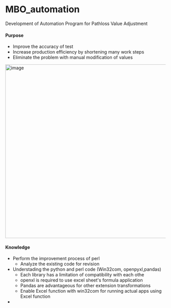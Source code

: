 # MBO_automation
Development of Automation Program for Pathloss Value Adjustment

#### Purpose
- Improve the accuracy of test
- Increase production efficiency by shortening many work steps
- Eliminate the problem with manual modification of values
<img width="545" alt="image" src="https://github.com/JeonHR/MBO_automation/assets/140233882/024bb29d-f582-4c28-890f-af79644a2fc7">

#### Knowledge
- Perform the improvement process of perl
  - Analyze the existing code for revision
- Understading the python and perl code (Win32com, openpyxl,pandas)
   - Each library has a limitation of compatibility with each othe
   - openxl is required to use excel sheet's formula application
   - Pandas are advantageous for other extension transformations
   - Enable Excel function with win32com for running actual apps using Excel function
-  
